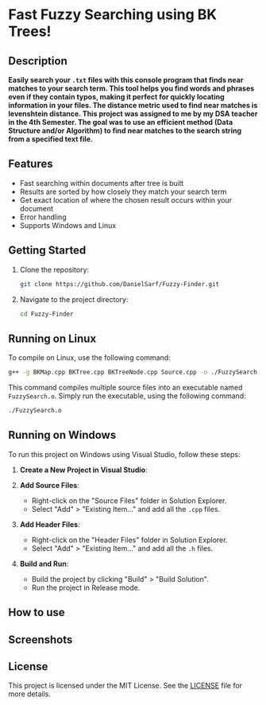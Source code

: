 # Fast Fuzzy Searching using BK Trees!

## Description

**Easily search your `.txt` files with this console program that finds near matches to your search term. This tool helps you find words and phrases even if they contain typos, making it perfect for quickly locating information in your files.
The distance metric used to find near matches is levenshtein distance.
This project was assigned to me by my DSA teacher in the 4th Semester. The goal was to use an efficient method (Data Structure and/or Algorithm) to find near matches to the search string from a specified text file.**

## Features

- Fast searching within documents after tree is built
- Results are sorted by how closely they match your search term
- Get exact location of where the chosen result occurs within your document
- Error handling
- Supports Windows and Linux

## Getting Started

1. Clone the repository:
   ```sh
   git clone https://github.com/DanielSarf/Fuzzy-Finder.git
   ```
2. Navigate to the project directory:
   ```sh
   cd Fuzzy-Finder
   ```

## Running on Linux

To compile on Linux, use the following command:

```sh
g++ -g BKMap.cpp BKTree.cpp BKTreeNode.cpp Source.cpp -o ./FuzzySearch.o
```

This command compiles multiple source files into an executable named `FuzzySearch.o`.
Simply run the executable, using the following command:

```sh
./FuzzySearch.o
```

## Running on Windows

To run this project on Windows using Visual Studio, follow these steps:

1. **Create a New Project in Visual Studio**:

2. **Add Source Files**:
   - Right-click on the "Source Files" folder in Solution Explorer.
   - Select "Add" > "Existing Item..." and add all the `.cpp` files.

3. **Add Header Files**:
   - Right-click on the "Header Files" folder in Solution Explorer.
   - Select "Add" > "Existing Item..." and add all the `.h` files.

4. **Build and Run**:
   - Build the project by clicking "Build" > "Build Solution".
   - Run the project in Release mode.

## How to use


## Screenshots


## License

This project is licensed under the MIT License. See the [LICENSE](LICENSE) file for more details.
